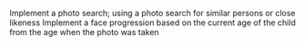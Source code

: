 Implement a photo search; using a photo search for similar persons or close likeness
 Implement a face progression based on the current age of the child from 
the age when the photo was taken
